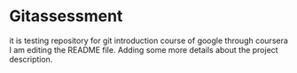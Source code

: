 # Gitassessment
it is testing repository for git introduction course of google through coursera
I am editing the README file. Adding some more details about the project description.
